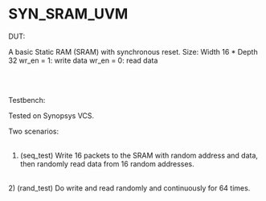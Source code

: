# SYN_SRAM_UVM
DUT:

A basic Static RAM (SRAM) with synchronous reset.
Size: Width 16 * Depth 32
wr_en = 1: write data
wr_en = 0: read data

<br />
<br />

Testbench:

Tested on Synopsys VCS.

Two scenarios: 
<br />
<br />
1) (seq_test) Write 16 packets to the SRAM with random address and data, then randomly read data from 16 random addresses.
<br />
2) (rand_test) Do write and read randomly and continuously for 64 times.
